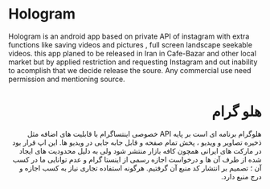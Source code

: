 # Hologram 
Hologram is an android app based on private API of instagram with extra functions like saving videos and pictures , full screen landscape seekable videos.
this app planed to be released in Iran in Cafe-Bazar and other local market but by applied restriction and requesting Instagram and out inability to acomplish that we decide release the soure.
Any commercial use need permission and mentioning source.


<DIV dir="RTL">

# هلو گرام
هلوگرام برنامه ای است بر پایه API خصوصی اینتساگرام  با قابلیت های اضافه مثل ذخیره تصاویر و ویدیو ، پخش تمام صفحه و قابل جابه جایی در ویدیو ها.
این اپ قرار بود در مارکت های ایرانی همچون کافه بازار منتشر شود ولی به دلیل محدودیت های ایجاد شده از طرف آن ها و درخواست اجازه رسمی از اینستا گرام و عدم توانایی ما در کسب آن ؛ تصمیم بر انتشار کد منبع آن گرفتیم.
هرگونه استفاده تجاری نیاز به کسب اجازه و درج منبع دارد.

</DIV>
